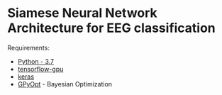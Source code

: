 # Siamese Neural Network Architecture for EEG classification

Requirements:
* [Python - 3.7]
* [tensorflow-gpu]
* [keras]
* [GPyOpt] - Bayesian Optimization

[Python - 3.7]: https://www.python.org/downloads/release/python-370/
[tensorflow-gpu]: https://www.tensorflow.org/install/gpu
[keras]: https://keras.io/
[GPyOpt]: https://sheffieldml.github.io/GPyOpt/

